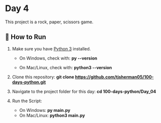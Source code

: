 # Day 4
This project is a rock, paper, scissors game. 

## 🚀 How to Run

1. Make sure you have [Python 3](https://www.python.org/downloads/) installed.  
   - On Windows, check with:
     **py --version**
     
   - On Mac/Linux, check with:
     **python3 --version**

2. Clone this repository:
   **git clone https://github.com/tjsherman05/100-days-python.git**

3. Navigate to the project folder for this day:
    **cd 100-days-python/Day_04**

4. Run the Script:
    - On Windows:
        **py main.py**
    - On Mac/Linux:
        **python3 main.py**
